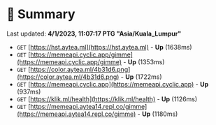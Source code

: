 # 📖 Summary
Last updated: **4/1/2023, 11:07:17 PTG "Asia/Kuala_Lumpur"**

- `GET` [https://hst.aytea.ml](https://hst.aytea.ml) - **Up** (1638ms)
- `GET` [https://memeapi.cyclic.app/gimme](https://memeapi.cyclic.app/gimme) - **Up** (1353ms)
- `GET` [https://color.aytea.ml/4b31d6.png](https://color.aytea.ml/4b31d6.png) - **Up** (1722ms)
- `GET` [https://memeapi.cyclic.app](https://memeapi.cyclic.app) - **Up** (937ms)
- `GET` [https://klik.ml/health](https://klik.ml/health) - **Up** (1126ms)
- `GET` [https://memeapi.aytea14.repl.co/gimme](https://memeapi.aytea14.repl.co/gimme) - **Up** (1180ms)

